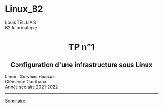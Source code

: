 # Linux_B2


Louis TEILLIAIS                      
B2 Informatique


<center>
<h1>TP n°1</h1>
<h2>Configuration d'une infrastructure sous Linux</h2>
</center>


Linux - Services réseaux <br>
Clémence Carribaux <br>
Année scolaire 2021-2022 <br>

***
[Sommaire](TP1/sommaire.md)